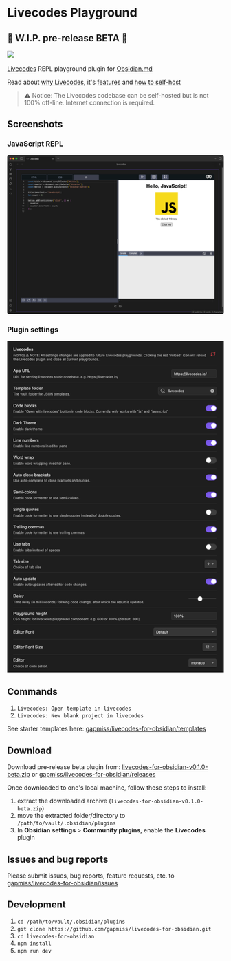 # Livecodes Playground

## 🚧 W.I.P. pre-release BETA 🚧

<img src="https://livecodes.io/docs/img/livecodes-logo.svg" style="width:200px; margin: 0 auto;">

[Livecodes](https://livecodes.io/docs/overview) REPL playground plugin for [Obsidian.md](https://obsidian.md)

Read about [why Livecodes](https://livecodes.io/docs/why), it's [features](https://livecodes.io/docs/features/) and [how to self-host](https://livecodes.io/docs/features/self-hosting)

> ⚠️ Notice:
> The Livecodes codebase can be self-hosted but is not 100% off-line. Internet connection is required.

## Screenshots

### JavaScript REPL

![screenshot of JavaScript REPL](assets/CleanShot-Obsidian-(Livecodes%20-%20LIVECODES-PLUGIN%20-%20Obsidian%20v1.4.2)-20230806152651.png)

### Plugin settings

![screenshot of plugin settings](assets/CleanShot-Obsidian-(Livecodes%20-%20LIVECODES-PLUGIN%20-%20Obsidian%20v1.4.2)-20230806153030.png)

## Commands

1. `Livecodes: Open template in livecodes`
2. `Livecodes: New blank project in livecodes`

See starter templates here: [gapmiss/livecodes-for-obsidian/templates](https://github.com/gapmiss/livecodes-for-obsidian/tree/0.1.0-beta/templates)

## Download

Download pre-release beta plugin from: [livecodes-for-obsidian-v0.1.0-beta.zip](https://github.com/gapmiss/livecodes-for-obsidian/releases/download/0.1.0-beta/livecodes-for-obsidian-v0.1.0-beta.zip) or [gapmiss/livecodes-for-obsidian/releases](https://github.com/gapmiss/livecodes-for-obsidian/releases)

Once downloaded to one's local machine, follow these steps to install:

1. extract the downloaded archive (`livecodes-for-obsidian-v0.1.0-beta.zip`)
2. move the extracted folder/directory to `/path/to/vault/.obsidian/plugins`
3. In **Obsidian settings** > **Community plugins**, enable the **Livecodes** plugin

## Issues and bug reports

Please submit issues, bug reports, feature requests, etc. to [gapmiss/livecodes-for-obsidian/issues](https://github.com/gapmiss/livecodes-for-obsidian/issues)

## Development

1. `cd /path/to/vault/.obsidian/plugins`
2. `git clone https://github.com/gapmiss/livecodes-for-obsidian.git`
3. `cd livecodes-for-obsidian`
4. `npm install`
5. `npm run dev`